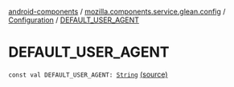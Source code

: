 [android-components](../../index.md) / [mozilla.components.service.glean.config](../index.md) / [Configuration](index.md) / [DEFAULT_USER_AGENT](./-d-e-f-a-u-l-t_-u-s-e-r_-a-g-e-n-t.md)

# DEFAULT_USER_AGENT

`const val DEFAULT_USER_AGENT: `[`String`](https://kotlinlang.org/api/latest/jvm/stdlib/kotlin/-string/index.html) [(source)](https://github.com/mozilla-mobile/android-components/blob/master/components/service/glean/src/main/java/mozilla/components/service/glean/config/Configuration.kt#L69)